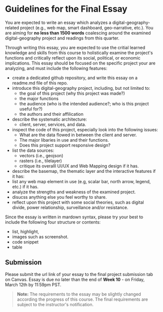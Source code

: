 # Guidelines for the Final Essay

You are expected to write an essay which analyzes a digital-geography-related project (e.g., web map, smart dashboard, geo-narrative, etc.). You are aiming for **no less than 1500 words** coalescing around the examined digital-geography project and readings from this quarter.

Through writing this essay, you are expected to use the critial learned knowledge and skills from this course to holistically examine the project's functions and critically reflect upon its social, political, or economic implications. This essay should be focused on the specific project your are analyzing, and must include the following features:

- create a dedicated github repository, and write this essay on a readme.md file of this repo.
- introduce this digital-geography project, including, but not limited to:
  - the goal of this project (why this project was made?)
  - the major functions
  - the audience (who is the intended audience?; who is this project useful for?)
  - the authors and their affilication
- describe the systematic architecture:
  - client, server, services, and data.
- inspect the code of this project, especially look into the following issues:
  - What are the data flowed in between the client and server.
  - The major libaries in use and their functions.
  - Does this project support responsive design?
- list the data sources:
  - vectors (i.e., geojson)
  - rasters (i.e., tilelayer)
  - critique its overalll UI/UX and Web Mapping design if it has.
- describe the basemap, the thematic layer and the interactive features if it has:
- list any web map element in use (e.g, scalar bar, north arrow, legend, etc.) if it has.
- analyze the strengths and weakness of the examined project.
- disucss anything else you feel worthy to share.
- reflect upon this project with some social theories, such as digital divide, power relationship, surveillance and/or resistance.

Since the essay is written in mardown syntax, please try your best to include the following four structure or contents:

- list, highlight,
- images such as screenshot.
- code snippet
- table

## Submission

Please submit the url link of your essay to the final project submission tab on Canvas. Essay is due no later than the end of **Week 10** - on Friday, March 12th by 11:59pm PST.


>  **Note:** The requirements to the essay may be slightly changed according the progress of this course. The final requirements are subject to the instructor's notification.
